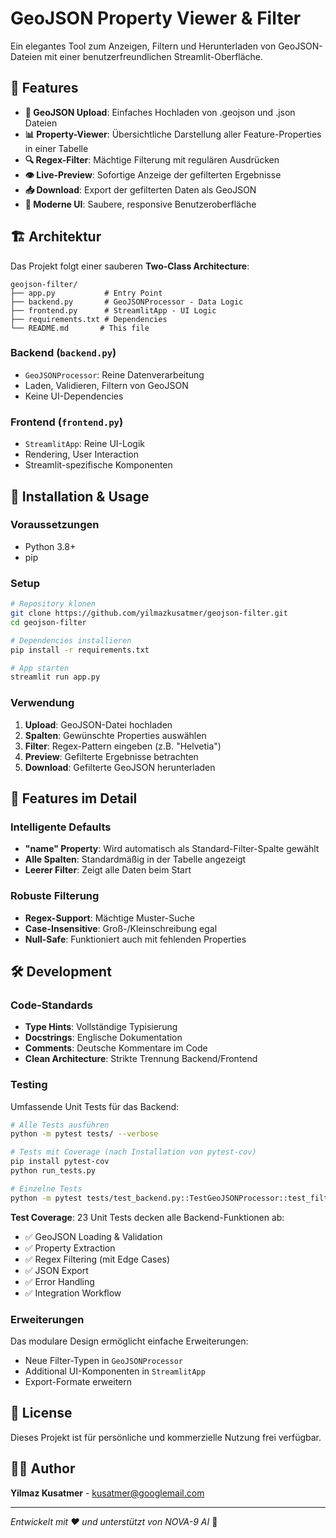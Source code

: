 # GeoJSON Property Viewer & Filter

Ein elegantes Tool zum Anzeigen, Filtern und Herunterladen von GeoJSON-Dateien mit einer benutzerfreundlichen Streamlit-Oberfläche.

## 🎯 Features

- **📁 GeoJSON Upload**: Einfaches Hochladen von .geojson und .json Dateien
- **📊 Property-Viewer**: Übersichtliche Darstellung aller Feature-Properties in einer Tabelle
- **🔍 Regex-Filter**: Mächtige Filterung mit regulären Ausdrücken
- **👁️ Live-Preview**: Sofortige Anzeige der gefilterten Ergebnisse
- **📥 Download**: Export der gefilterten Daten als GeoJSON
- **🎨 Moderne UI**: Saubere, responsive Benutzeroberfläche

## 🏗️ Architektur

Das Projekt folgt einer sauberen **Two-Class Architecture**:

```
geojson-filter/
├── app.py           # Entry Point
├── backend.py       # GeoJSONProcessor - Data Logic
├── frontend.py      # StreamlitApp - UI Logic
├── requirements.txt # Dependencies
└── README.md       # This file
```

### Backend (`backend.py`)
- `GeoJSONProcessor`: Reine Datenverarbeitung
- Laden, Validieren, Filtern von GeoJSON
- Keine UI-Dependencies

### Frontend (`frontend.py`)
- `StreamlitApp`: Reine UI-Logik
- Rendering, User Interaction
- Streamlit-spezifische Komponenten

## 🚀 Installation & Usage

### Voraussetzungen
- Python 3.8+
- pip

### Setup
```bash
# Repository klonen
git clone https://github.com/yilmazkusatmer/geojson-filter.git
cd geojson-filter

# Dependencies installieren
pip install -r requirements.txt

# App starten
streamlit run app.py
```

### Verwendung
1. **Upload**: GeoJSON-Datei hochladen
2. **Spalten**: Gewünschte Properties auswählen
3. **Filter**: Regex-Pattern eingeben (z.B. "Helvetia")
4. **Preview**: Gefilterte Ergebnisse betrachten
5. **Download**: Gefilterte GeoJSON herunterladen

## 🔧 Features im Detail

### Intelligente Defaults
- **"name" Property**: Wird automatisch als Standard-Filter-Spalte gewählt
- **Alle Spalten**: Standardmäßig in der Tabelle angezeigt
- **Leerer Filter**: Zeigt alle Daten beim Start

### Robuste Filterung
- **Regex-Support**: Mächtige Muster-Suche
- **Case-Insensitive**: Groß-/Kleinschreibung egal
- **Null-Safe**: Funktioniert auch mit fehlenden Properties

## 🛠️ Development

### Code-Standards
- **Type Hints**: Vollständige Typisierung
- **Docstrings**: Englische Dokumentation
- **Comments**: Deutsche Kommentare im Code
- **Clean Architecture**: Strikte Trennung Backend/Frontend

### Testing
Umfassende Unit Tests für das Backend:

```bash
# Alle Tests ausführen
python -m pytest tests/ --verbose

# Tests mit Coverage (nach Installation von pytest-cov)
pip install pytest-cov
python run_tests.py

# Einzelne Tests
python -m pytest tests/test_backend.py::TestGeoJSONProcessor::test_filter_data_with_pattern -v
```

**Test Coverage**: 23 Unit Tests decken alle Backend-Funktionen ab:
- ✅ GeoJSON Loading & Validation
- ✅ Property Extraction
- ✅ Regex Filtering (mit Edge Cases)
- ✅ JSON Export
- ✅ Error Handling
- ✅ Integration Workflow

### Erweiterungen
Das modulare Design ermöglicht einfache Erweiterungen:
- Neue Filter-Typen in `GeoJSONProcessor`
- Additional UI-Komponenten in `StreamlitApp`
- Export-Formate erweitern

## 📄 License

Dieses Projekt ist für persönliche und kommerzielle Nutzung frei verfügbar.

## 👨‍💻 Author

**Yilmaz Kusatmer** - kusatmer@googlemail.com

---

*Entwickelt mit ❤️ und unterstützt von NOVA-9 AI* 🤖 